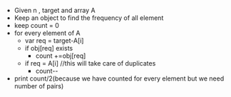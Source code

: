 - Given n , target  and array A
- Keep an object to find the frequency of all element
- keep count = 0
- for every element of A
  - var req = target-A[i]
  - if obj[req] exists
    - count +=obj[req]
  - if req = A[i] //this will take care of duplicates
    - count--
- print count/2(because we have counted for every element but we need number of pairs)
